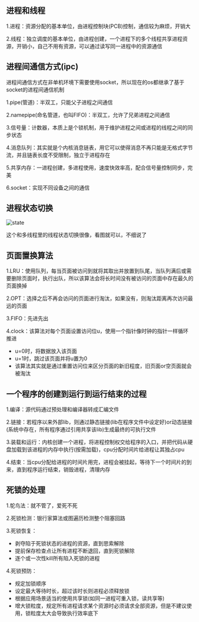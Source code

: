 ## 进程和线程

1.进程：资源分配的基本单位，由进程控制块(PCB)控制，通信较为麻烦，开销大

2.线程：独立调度的基本单位，由进程创建，一个进程下的多个线程共享进程资源，开销小，自己不用有资源，可以通过读写同一进程中的资源通信

## 进程间通信方式(ipc)

进程间通信方式在非单机环境下需要使用socket，所以现在的os都继承了基于socket的进程间通信机制

1.pipe(管道)：半双工，只能父子进程之间通信

2.namepipe(命名管道，也叫FIFO)：半双工，允许了兄弟进程之间通信

3.信号量：计数器，本质上是个锁机制，用于维护进程之间或进程的线程之间的同步状态

4.消息队列：其实就是个内核消息链表，用它可以使得消息不再只能是无格式字节流，并且链表长度不受限制，独立于进程存在

5.共享内存：一进程创建，多进程使用，速度快效率高，配合信号量控制同步，完美

6.socket：实现不同设备之间的通信

## 进程状态切换

![state](https://pcsdata.baidu.com/thumbnail/6038408ebv17d8b65ef657ccdd3acc02?fid=1508469986-16051585-672340975708142&rt=pr&sign=FDTAER-yUdy3dSFZ0SVxtzShv1zcMqd-5rYyRUfPi1cyqrG2Eo%2BW7ursEYs%3D&expires=2h&chkv=0&chkbd=0&chkpc=&dp-logid=4001750752&dp-callid=0&time=1619629200&size=c1600_u1600&quality=100&vuk=-&ft=video)

这个和多线程里的线程状态切换很像，看图就可以，不细说了

## 页面置换算法

1.LRU：使用队列，每当页面被访问到就将其取出并放置到队尾，当队列满后或需要删除页面时，执行出队，所以该算法会将长时间没有被访问的页面中存在最久的页面换掉

2.OPT：选择之后不再会访问的页面进行淘汰，如果没有，则淘汰距离再次访问最远的页面

3.FIFO：先进先出

4.clock：该算法对每个页面设置访问位u，使用一个指针像时钟的指针一样循环推进
  - u=0时，将数据放入该页面
  - u=1时，跳过该页面并将u置为0
  - 该算法其实就是通过重置访问位来区分页面的新旧程度，旧页面or空页面就会被淘汰

## 一个程序的创建到运行到运行结束的过程

1.编译：源代码通过预处理和编译器转成汇编文件

2.链接：若程序以来外部lib，则通过静态链接(lib在程序文件中设定好)or动态链接(系统中存在，所有程序通过引用共享该lib)生成最终的可执行文件

3.装载和运行：内核创建一个进程，将进程控制权交给程序的入口，并把代码从硬盘加载到该进程的内存中执行(按需加载)，cpu分配时间片给进程让其独占cpu

4.结束：当cpu分配给进程的时间片用完，进程会被挂起，等待下一个时间片的到来，直到程序运行结束，销毁进程，清理内存

## 死锁的处理

1.鸵鸟法：就不管了，爱死不死

2.死锁检测：银行家算法或图遍历检测整个阻塞回路

3.死锁恢复：
  - 剥夺陷于死锁状态的进程的资源，直到思索解除
  - 提前保存检查点让所有进程不断退回，直到死锁解除
  - 逐个或一次性kill所有陷入死锁的进程

4.死锁预防：
  - 规定加锁顺序
  - 设定最大等待时长，超过该时长则进程必须释放锁
  - 根据应用场景适当的使用共享锁(如同一进程可重入锁，读共享等)
  - 增大锁粒度，规定所有进程请求某个资源时必须请求全部资源，但是不建议使用，锁粒度太大会导致执行效率底下


